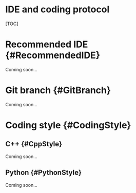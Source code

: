 # IDE and coding protocol

[TOC]

# Recommended IDE {#RecommendedIDE}

Coming soon...

# Git branch {#GitBranch}

Coming soon...

# Coding style {#CodingStyle}

## C++ {#CppStyle}

Coming soon...

## Python {#PythonStyle}

Coming soon...
